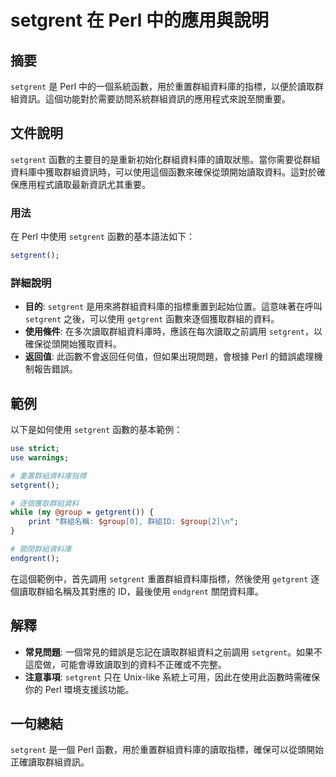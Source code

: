 <!--
Meta Description: # setgrent 在 Perl 中的應用與說明 ## 摘要 `setgrent` 是 Perl 中的一個系統函數，用於重置群組資料庫的指標，以便於讀取群組資訊。這個功能對於需要訪問系統群組資訊的應用程式來說至關重要。 ## 文件說明 `setgrent` 函數的主要目的是重新初始化群組資料庫的讀...
Meta Keywords: setgrent, perl, getgrent, group, use
-->

# setgrent 在 Perl 中的應用與說明

## 摘要
`setgrent` 是 Perl 中的一個系統函數，用於重置群組資料庫的指標，以便於讀取群組資訊。這個功能對於需要訪問系統群組資訊的應用程式來說至關重要。

## 文件說明
`setgrent` 函數的主要目的是重新初始化群組資料庫的讀取狀態。當你需要從群組資料庫中獲取群組資訊時，可以使用這個函數來確保從頭開始讀取資料。這對於確保應用程式讀取最新資訊尤其重要。

### 用法
在 Perl 中使用 `setgrent` 函數的基本語法如下：

```perl
setgrent();
```

### 詳細說明
- **目的**: `setgrent` 是用來將群組資料庫的指標重置到起始位置。這意味著在呼叫 `setgrent` 之後，可以使用 `getgrent` 函數來逐個獲取群組的資料。
- **使用條件**: 在多次讀取群組資料庫時，應該在每次讀取之前調用 `setgrent`，以確保從頭開始獲取資料。
- **返回值**: 此函數不會返回任何值，但如果出現問題，會根據 Perl 的錯誤處理機制報告錯誤。

## 範例
以下是如何使用 `setgrent` 函數的基本範例：

```perl
use strict;
use warnings;

# 重置群組資料庫指標
setgrent();

# 逐個獲取群組資料
while (my @group = getgrent()) {
    print "群組名稱: $group[0], 群組ID: $group[2]\n";
}

# 關閉群組資料庫
endgrent();
```

在這個範例中，首先調用 `setgrent` 重置群組資料庫指標，然後使用 `getgrent` 逐個讀取群組名稱及其對應的 ID，最後使用 `endgrent` 關閉資料庫。

## 解釋
- **常見問題**: 一個常見的錯誤是忘記在讀取群組資料之前調用 `setgrent`。如果不這麼做，可能會導致讀取到的資料不正確或不完整。
- **注意事項**: `setgrent` 只在 Unix-like 系統上可用，因此在使用此函數時需確保你的 Perl 環境支援該功能。

## 一句總結
`setgrent` 是一個 Perl 函數，用於重置群組資料庫的讀取指標，確保可以從頭開始正確讀取群組資訊。